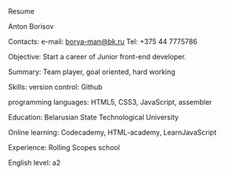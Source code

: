 Resume

Anton Borisov

Contacts:
e-mail: borya-man@bk.ru
Tel: +375 44 7775786

Objective:
Start a career of Junior front-end developer.

Summary:
Team player, goal oriented, hard working

Skills:
version control: 
Github

programming languages: 
HTML5,
CSS3,
JavaScript,
assembler

Education:
Belarusian State Technological University

Online learning: 
Codecademy, 
HTML-academy, 
LearnJavaScript

Experience:
Rolling Scopes school

English level:
a2